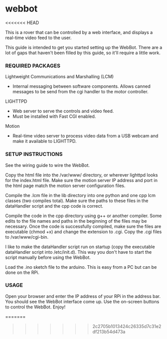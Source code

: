 # webbot
<<<<<<< HEAD

This is a rover that can be controlled by a web interface, and displays a real-time video feed to the user. 

This guide is intended to get you started setting up the WebBot. There are a lot of gaps that haven't been filled
by this guide, so it'll require a little work.

### REQUIRED PACKAGES ###
Lightweight Communications and Marshalling (LCM)
- Internal messaging between software components. Allows canned messages to be send from the cgi handler
    to the motor controller.

LIGHTTPD
- Web server to serve the controls and video feed.
- Must be installed with Fast CGI enabled. 

Motion
- Real-time video server to process video data from a USB webcam and make it available to LIGHTTPD.

### SETUP INSTRUCTIONS ###
See the wiring guide to wire the WebBot.

Copy the html file into the /var/www/ directory, or wherever lighttpd looks for the index.html file.
Make sure the motion server IP address and port in the html page match the motion server configuration files. 

Compile the .lcm file in the lib directory into one python and one cpp lcm classes (two compiles total). Make sure
the paths to these files in the dataHandler script and the cpp code is correct.

Compile the code in the cpp directory using g++ or another compiler. Some edits to the file names and paths in the 
beginning of the files may be necessary. Once the code is successfully compiled, make sure the files are executable
(chmod +x) and change the extension to .cgi. Copy the .cgi files to /var/www/cgi-bin.

I like to make the dataHandler script run on startup (copy the executable dataHandler script into /etc/init.d). 
This way you don't have to start the script manually before using the WebBot.

Load the .ino sketch file to the arduino. This is easy from a PC but can be done on the RPi.

### USAGE ###
Open your browser and enter the IP address of your RPi in the address bar. You should see the WebBot interface
come up. Use the on-screen buttons to control the WebBot. Enjoy!

=======
>>>>>>> 2c2705b1013424c26335d7c31e2df213b54d473a
